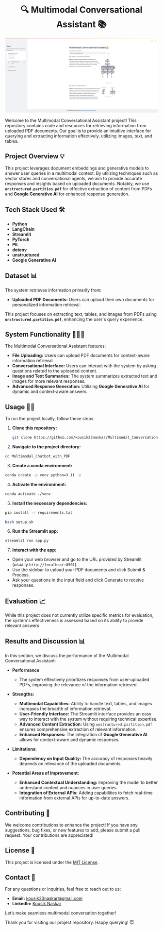 <h1 align="center">🔍 Multimodal Conversational Assistant 📚</h1>
<p align="center">
  <img src="image/Multimodal_chat_1.png" alt="Multimodal Conversational Assistant" width="600"/>
</p>
<p>
  Welcome to the Multimodal Conversational Assistant project! This repository contains code and resources for retrieving information from uploaded PDF documents. Our goal is to provide an intuitive interface for querying and extracting information effectively, utilizing images, text, and tables.
</p>

## Project Overview 💡
This project leverages document embeddings and generative models to answer user queries in a multimodal context. By utilizing techniques such as vector stores and conversational agents, we aim to provide accurate responses and insights based on uploaded documents. Notably, we use **`unstructured.partition.pdf`** for effective extraction of content from PDFs and **Google Generative AI** for enhanced response generation.

## Tech Stack Used 🛠️
- **Python**
- **LangChain**
- **Streamlit**
- **PyTorch**
- **PIL**
- **dotenv**
- **unstructured**
- **Google Generative AI**

## Dataset 📊
The system retrieves information primarily from:

- **Uploaded PDF Documents:** Users can upload their own documents for personalized information retrieval.

This project focuses on extracting text, tables, and images from PDFs using **`unstructured.partition.pdf`**, enhancing the user's query experience.

## System Functionality 🧑🏻‍💻
The Multimodal Conversational Assistant features:

- **File Uploading:** Users can upload PDF documents for context-aware information retrieval.
- **Conversational Interface:** Users can interact with the system by asking questions related to the uploaded content.
- **Image and Text Summaries:** The system summarizes extracted text and images for more relevant responses.
- **Advanced Response Generation:** Utilizing **Google Generative AI** for dynamic and context-aware answers.

## Usage 💪🏻
To run the project locally, follow these steps:

1. **Clone this repository:**
   ```bash
   git clone https://github.com/kousik23naskar/Multimodal_Conversational_Assistant.git
   ```
2. **Navigate to the project directory:**
  ```bash
  cd Multimodal_Chatbot_with_PDF
  ```
3. **Create a conda environment:**
  ```bash
  conda create -p venv python=3.11 -y
  ```
4. **Activate the environment:**
  ```bash
  conda activate ./venv
  ```
5. **Install the necessary dependencies:**
  ```bash
  pip install -r requirements.txt
  ```
  ```bash
  bash setup.sh
  ```
6. **Run the Streamlit app:**
  ```bash
  streamlit run app.py
  ```
7. **Interact with the app:**
- Open your web browser and go to the URL provided by Streamlit (usually `http://localhost:8501`).
- Use the sidebar to upload your PDF documents and click Submit & Process.
- Ask your questions in the input field and click Generate to receive responses.

## Evaluation 📈
While this project does not currently utilize specific metrics for evaluation, the system's effectiveness is assessed based on its ability to provide relevant answers

## Results and Discussion 📊
In this section, we discuss the performance of the Multimodal Conversational Assistant:

- **Performance**

  - The system effectively prioritizes responses from user-uploaded PDFs, improving the relevance of the information retrieved.
  
- **Strengths:**

  - **Multimodal Capabilities:** Ability to handle text, tables, and images increases the breadth of information retrieval.
  - **User-Friendly Interface:** The Streamlit interface provides an easy way to interact with the system without requiring technical expertise.
  - **Advanced Content Extraction:** Using `unstructured.partition.pdf` ensures comprehensive extraction of relevant information.
  - **Enhanced Responses:** The integration of **Google Generative AI** allows for context-aware and dynamic responses.
  
- **Limitations:**

  - **Dependency on Input Quality:** The accuracy of responses heavily depends on relevance of the uploaded documents.
  
- **Potential Areas of Improvement:**

  - **Enhanced Contextual Understanding:** Improving the model to better understand context and nuances in user queries.
  - **Integration of External APIs:** Adding capabilities to fetch real-time information from external APIs for up-to-date answers.

## Contributing 🤝
We welcome contributions to enhance the project! If you have any suggestions, bug fixes, or new features to add, please submit a pull request. Your contributions are appreciated!

## License 🔐
This project is licensed under the [MIT License](LICENSE).

## Contact 📩
For any questions or inquiries, feel free to reach out to us:
- **Email:** kousik23naskar@gmail.com
- **LinkedIn:** [Kousik Naskar](https://www.linkedin.com/in/dr-kousik-naskar/)

Let’s make seamless multimodal conversation together!

Thank you for visiting our project repository. Happy querying! 😇
